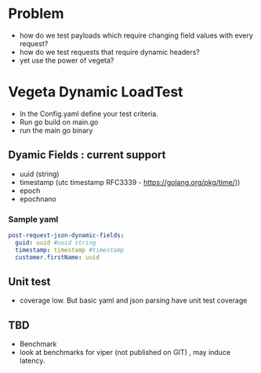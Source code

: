 # Problem 
 - how do we test payloads which require changing field values with every request?
 - how do we test requests that require dynamic headers?
 - yet use the power of vegeta?

# Vegeta Dynamic LoadTest

 - In the Config.yaml define your test criteria.
 - Run go build on main.go
 - run the main go binary

## Dyamic Fields : current support
 - uuid (string) 
 - timestamp (utc timestamp RFC3339 - https://golang.org/pkg/time/))
 - epoch
 - epochnano

 ### Sample yaml
   ```yaml
   post-request-json-dynamic-fields: 
     guid: uuid #uuid string
     timestamp: timestamp #timestamp
     customer.firstName: uuid
   ```
  
  
## Unit test
- coverage low. But basic yaml and json parsing have unit test coverage

## TBD
 - Benchmark
 - look at benchmarks for viper (not published on GIT) , may induce latency.
   
